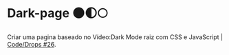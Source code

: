 # Dark-page 🌑🌓🌕
Criar uma pagina baseado no Vídeo:Dark Mode raiz com CSS e JavaScript | [Code/Drops #26](https://www.youtube.com/watch?v=BvhYm0BOLvA).




